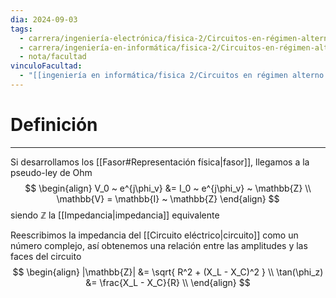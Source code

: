 ```yaml
---
dia: 2024-09-03
tags:
  - carrera/ingeniería-electrónica/fisica-2/Circuitos-en-régimen-alterno-permanente
  - carrera/ingeniería-en-informática/fisica-2/Circuitos-en-régimen-alterno-permanente
  - nota/facultad
vinculoFacultad:
  - "[[ingeniería en informática/fisica 2/Circuitos en régimen alterno permanente/Resumen.md]]"
---
```

# Definición
---
Si desarrollamos los [[Fasor#Representación física|fasor]], llegamos a la pseudo-ley de Ohm $$ \begin{align} 
    V_0 ~ e^{j\phi_v} &= I_0 ~ e^{j\phi_v} ~ \mathbb{Z} \\
    \mathbb{V} = \mathbb{I} ~ \mathbb{Z}
\end{align} $$ siendo $\mathbb{Z}$ la [[Impedancia|impedancia]] equivalente

Reescribimos la impedancia del [[Circuito eléctrico|circuito]] como un número complejo, así obtenemos una relación entre las amplitudes y las faces del circuito $$ \begin{align} 
    |\mathbb{Z}| &= \sqrt{ R^2 + (X_L - X_C)^2 } \\
    \tan(\phi_z) &= \frac{X_L - X_C}{R} \\
\end{align} $$
